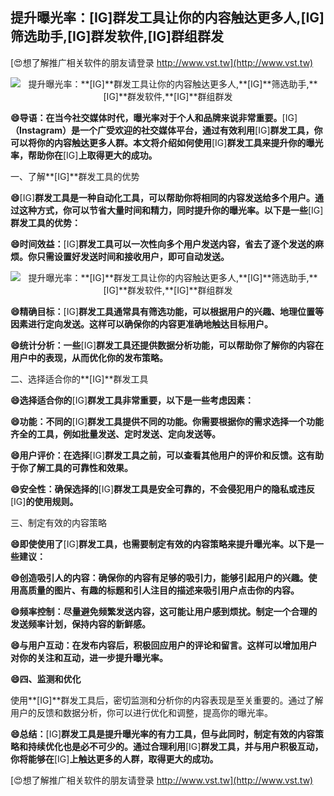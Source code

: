 ## **提升曝光率：**[IG]**群发工具让你的内容触达更多人,**[IG]**筛选助手,**[IG]**群发软件,**[IG]**群组群发**

[😍想了解推广相关软件的朋友请登录 http://www.vst.tw](http://www.vst.tw)

 <center><img src="https://vst.tw/MP4/tuiguang/png/6.png" alt="提升曝光率：**[IG]**群发工具让你的内容触达更多人,**[IG]**筛选助手,**[IG]**群发软件,**[IG]**群组群发"></center>

**😄导语：在当今社交媒体时代，曝光率对于个人和品牌来说非常重要。**[IG]**（Instagram）是一个广受欢迎的社交媒体平台，通过有效利用**[IG]**群发工具，你可以将你的内容触达更多人群。本文将介绍如何使用**[IG]**群发工具来提升你的曝光率，帮助你在**[IG]**上取得更大的成功。**

一、了解**[IG]**群发工具的优势

**😄**[IG]**群发工具是一种自动化工具，可以帮助你将相同的内容发送给多个用户。通过这种方式，你可以节省大量时间和精力，同时提升你的曝光率。以下是一些**[IG]**群发工具的优势：**

**😄时间效益：**[IG]**群发工具可以一次性向多个用户发送内容，省去了逐个发送的麻烦。你只需设置好发送时间和接收用户，即可自动发送。**

 <center><img src="https://vst.tw/MP4/tuiguang/png/1.png" alt="提升曝光率：**[IG]**群发工具让你的内容触达更多人,**[IG]**筛选助手,**[IG]**群发软件,**[IG]**群组群发"></center>

**😄精确目标：**[IG]**群发工具通常具有筛选功能，可以根据用户的兴趣、地理位置等因素进行定向发送。这样可以确保你的内容更准确地触达目标用户。**

**😄统计分析：一些**[IG]**群发工具还提供数据分析功能，可以帮助你了解你的内容在用户中的表现，从而优化你的发布策略。**

二、选择适合你的**[IG]**群发工具

**😄选择适合你的**[IG]**群发工具非常重要，以下是一些考虑因素：**

**😄功能：不同的**[IG]**群发工具提供不同的功能。你需要根据你的需求选择一个功能齐全的工具，例如批量发送、定时发送、定向发送等。**

**😄用户评价：在选择**[IG]**群发工具之前，可以查看其他用户的评价和反馈。这有助于你了解工具的可靠性和效果。**

**😄安全性：确保选择的**[IG]**群发工具是安全可靠的，不会侵犯用户的隐私或违反**[IG]**的使用规则。**

三、制定有效的内容策略

**😄即使使用了**[IG]**群发工具，也需要制定有效的内容策略来提升曝光率。以下是一些建议：**

**😄创造吸引人的内容：确保你的内容有足够的吸引力，能够引起用户的兴趣。使用高质量的图片、有趣的标题和引人注目的描述来吸引用户点击你的内容。**

**😄频率控制：尽量避免频繁发送内容，这可能让用户感到烦扰。制定一个合理的发送频率计划，保持内容的新鲜感。**

**😄与用户互动：在发布内容后，积极回应用户的评论和留言。这样可以增加用户对你的关注和互动，进一步提升曝光率。**

**😄四、监测和优化**

使用**[IG]**群发工具后，密切监测和分析你的内容表现是至关重要的。通过了解用户的反馈和数据分析，你可以进行优化和调整，提高你的曝光率。

**😄总结：**[IG]**群发工具是提升曝光率的有力工具，但与此同时，制定有效的内容策略和持续优化也是必不可少的。通过合理利用**[IG]**群发工具，并与用户积极互动，你将能够在**[IG]**上触达更多的人群，取得更大的成功。**

[😍想了解推广相关软件的朋友请登录 http://www.vst.tw](http://www.vst.tw)



